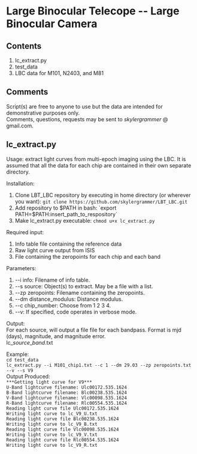Large Binocular Telecope -- Large Binocular Camera
==================================================
Contents
--------
1. lc_extract.py  
2. test_data  
3. LBC data for M101, N2403, and M81  

Comments
--------
Script(s) are free to anyone to use but the data are intended for demonstrative purposes only.  
Comments, questions, requests may be sent to <i>skylergrammer</i> @ gmail.com.  

lc_extract.py
-------------
Usage: extract light curves from multi-epoch imaging using the LBC. It is assumed that all the data for each chip are contained in their own separate directory.  

Installation:  
1. Clone LBT_LBC repository by executing in home directory (or wherever you want): `git clone https://github.com/skylergrammer/LBT_LBC.git`  
2. Add repository to $PATH in bash: `export PATH=$PATH:insert_path_to_respository`
3. Make lc_extract.py executable: `chmod u+x lc_extract.py`

Required input:  
1. Info table file containing the reference data
2. Raw light curve output from ISIS  
3. File containing the zeropoints for each chip and each band  

Parameters:  
1. --i info: Filename of info table.  
2. --s source: Object(s) to extract. May be a file with a list.  
3. --zp zeropoints: Filename containing the zeropoints.  
4. --dm distance_modulus: Distance modulus.  
5. --c chip_number: Choose from 1 2 3 4.  
6. --v: If specified, code operates in verbose mode.  

Output:  
For each source, will output a file file for each bandpass.  Format is mjd (days), magnitude, and magnitude error.  
lc_<i>source</i>_<i>band</i>.txt

Example:  
`cd test_data`  
`lc_extract.py --i M101_chip1.txt --c 1 --dm 29.03 --zp zeropoints.txt --v --s V9`  
Output Produced:  
`***Getting light curve for V9***`  
`U-Band lightcurve filename: Ulc00172.535.1624`  
`B-Band lightcurve filename: Blc00238.535.1624`  
`V-Band lightcurve filename: Vlc00098.535.1624`  
`R-Band lightcurve filename: Rlc00554.535.1624`  
`Reading light curve file Ulc00172.535.1624`  
`Writing light curve to lc_V9_U.txt`  
`Reading light curve file Blc00238.535.1624`  
`Writing light curve to lc_V9_B.txt`  
`Reading light curve file Vlc00098.535.1624`  
`Writing light curve to lc_V9_V.txt`  
`Reading light curve file Rlc00554.535.1624`  
`Writing light curve to lc_V9_R.txt`  
